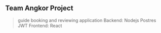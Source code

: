 ## Team Angkor Project

> guide booking and reviewing application
> Backend:    Nodejs Postres JWT
> Frontend:   React